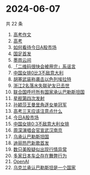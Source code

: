 # 2024-06-07

共 22 条

<!-- BEGIN -->
<!-- 最后更新时间 Fri Jun 07 2024 16:14:31 GMT+0800 (China Standard Time) -->

1. [高考作文](https://www.zhihu.com/search?q=%E9%AB%98%E8%80%83%E4%BD%9C%E6%96%87)
1. [高考](https://www.zhihu.com/search?q=%E9%AB%98%E8%80%83)
1. [如何看待今日A股市场](https://www.zhihu.com/search?q=%E5%A6%82%E4%BD%95%E7%9C%8B%E5%BE%85%E4%BB%8A%E6%97%A5A%E8%82%A1%E5%B8%82%E5%9C%BA)
1. [国足首发](https://www.zhihu.com/search?q=%E5%9B%BD%E8%B6%B3%E9%A6%96%E5%8F%91)
1. [墨雨云间](https://www.zhihu.com/search?q=%E5%A2%A8%E9%9B%A8%E4%BA%91%E9%97%B4)
1. [「二维码很快会被用完」系谣言](https://www.zhihu.com/search?q=%E3%80%8C%E4%BA%8C%E7%BB%B4%E7%A0%81%E5%BE%88%E5%BF%AB%E4%BC%9A%E8%A2%AB%E7%94%A8%E5%AE%8C%E3%80%8D%E7%B3%BB%E8%B0%A3%E8%A8%80)
1. [中国女排0比3不敌意大利](https://www.zhihu.com/search?q=%E4%B8%AD%E5%9B%BD%E5%A5%B3%E6%8E%920%E6%AF%943%E4%B8%8D%E6%95%8C%E6%84%8F%E5%A4%A7%E5%88%A9)
1. [胡塞武装称袭击以色列埃拉特](https://www.zhihu.com/search?q=%E8%83%A1%E5%A1%9E%E6%AD%A6%E8%A3%85%E7%A7%B0%E8%A2%AD%E5%87%BB%E4%BB%A5%E8%89%B2%E5%88%97%E5%9F%83%E6%8B%89%E7%89%B9)
1. [浙江2名落水失联驴友已去世](https://www.zhihu.com/search?q=%E6%B5%99%E6%B1%9F2%E5%90%8D%E8%90%BD%E6%B0%B4%E5%A4%B1%E8%81%94%E9%A9%B4%E5%8F%8B%E5%B7%B2%E5%8E%BB%E4%B8%96)
1. [联合国呼吁所有国家承认巴勒斯坦国](https://www.zhihu.com/search?q=%E8%81%94%E5%90%88%E5%9B%BD%E5%91%BC%E5%90%81%E6%89%80%E6%9C%89%E5%9B%BD%E5%AE%B6%E6%89%BF%E8%AE%A4%E5%B7%B4%E5%8B%92%E6%96%AF%E5%9D%A6%E5%9B%BD)
1. [星舰第四次发射](https://www.zhihu.com/search?q=%E6%98%9F%E8%88%B0%E7%AC%AC%E5%9B%9B%E6%AC%A1%E5%8F%91%E5%B0%84)
1. [孙颖莎王曼昱角逐女单冠军](https://www.zhihu.com/search?q=%E5%AD%99%E9%A2%96%E8%8E%8E%E7%8E%8B%E6%9B%BC%E6%98%B1%E8%A7%92%E9%80%90%E5%A5%B3%E5%8D%95%E5%86%A0%E5%86%9B)
1. [高考三天应该注意点什么](https://www.zhihu.com/search?q=%E9%AB%98%E8%80%83%E4%B8%89%E5%A4%A9%E5%BA%94%E8%AF%A5%E6%B3%A8%E6%84%8F%E7%82%B9%E4%BB%80%E4%B9%88)
1. [今日A股市场](https://www.zhihu.com/search?q=%E4%BB%8A%E6%97%A5A%E8%82%A1%E5%B8%82%E5%9C%BA)
1. [中国女排0:3不敌意大利女排](https://www.zhihu.com/search?q=%E4%B8%AD%E5%9B%BD%E5%A5%B3%E6%8E%920%3A3%E4%B8%8D%E6%95%8C%E6%84%8F%E5%A4%A7%E5%88%A9%E5%A5%B3%E6%8E%92)
1. [周深演唱会官宣武汉南京](https://www.zhihu.com/search?q=%E5%91%A8%E6%B7%B1%E6%BC%94%E5%94%B1%E4%BC%9A%E5%AE%98%E5%AE%A3%E6%AD%A6%E6%B1%89%E5%8D%97%E4%BA%AC)
1. [乌承认巴勒斯坦国](https://www.zhihu.com/search?q=%E4%B9%8C%E6%89%BF%E8%AE%A4%E5%B7%B4%E5%8B%92%E6%96%AF%E5%9D%A6%E5%9B%BD)
1. [迪丽热巴新歌首发](https://www.zhihu.com/search?q=%E8%BF%AA%E4%B8%BD%E7%83%AD%E5%B7%B4%E6%96%B0%E6%AD%8C%E9%A6%96%E5%8F%91)
1. [数只美股疑似出现行情异常](https://www.zhihu.com/search?q=%E6%95%B0%E5%8F%AA%E7%BE%8E%E8%82%A1%E7%96%91%E4%BC%BC%E5%87%BA%E7%8E%B0%E8%A1%8C%E6%83%85%E5%BC%82%E5%B8%B8)
1. [多家日本车企存在舞弊行为](https://www.zhihu.com/search?q=%E5%A4%9A%E5%AE%B6%E6%97%A5%E6%9C%AC%E8%BD%A6%E4%BC%81%E5%AD%98%E5%9C%A8%E8%88%9E%E5%BC%8A%E8%A1%8C%E4%B8%BA)
1. [OpenAI](https://www.zhihu.com/search?q=OpenAI)
1. [乌克兰承认巴勒斯坦是一个国家](https://www.zhihu.com/search?q=%E4%B9%8C%E5%85%8B%E5%85%B0%E6%89%BF%E8%AE%A4%E5%B7%B4%E5%8B%92%E6%96%AF%E5%9D%A6%E6%98%AF%E4%B8%80%E4%B8%AA%E5%9B%BD%E5%AE%B6)

<!-- END -->
